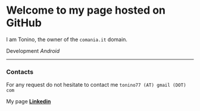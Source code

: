 Welcome to my page hosted on GitHub
===================================

I am Tonino, the owner of the `comania.it` domain.

Development *Android*

------------

### Contacts
For any request do not hesitate to contact me `tonino77 (AT) gmail (DOT) com`

My page [**Linkedin**](https://www.linkedin.com/in/chiaia/)
